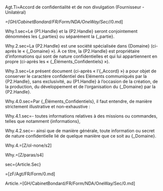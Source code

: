 Agt.Ti=Accord de confidentialité et de non divulgation (Fournisseur - Unilatéral)

_=[GH/CabinetBondard/FR/Form/NDA/OneWay/Sec/_/0.md]

Why.1.sec=Le {P1.Handle} et la {P2.Handle} seront conjointement dénommées les {_parties} ou séparément la {_partie}.

Why.2.sec=La {P2.Handle} est une société spécialisée dans {Domaine} (ci-après le « {_Domaine} »). A ce titre, la {P2.Handle} est propriétaire d’informations qui sont de nature confidentielles et qui lui appartiennent en propre (ci-après les « {_Éléments_Confidentiels} »).

Why.3.sec=Le présent document (ci-après « l’{_Accord} ») a pour objet de conserver le caractère confidentiel des Eléments communiqués par la {P2.Handle}, sans exclusivité, au {P1.Handle} à l’occasion de la création, de la production, du développement et de l‘organisation du {_Domaine} par la {P2.Handle}.

Why.4.0.sec=Par {_Éléments_Confidentiels}, il faut entendre, de manière strictement illustrative et non-exhaustive : 

Why.4.1.sec=- toutes informations relatives à des missions ou commandes, telles que notamment {informations}, 

Why.4.2.sec=- ainsi que de manière générale, toute information ou secret de nature confidentielle lié de quelque manière que ce soit au {_Domaine}.

Why.4.=[Z/ol-none/s2]

Why.=[Z/paras/s4]

sec={Article.Sec}

=[zF/Agt/FR/Form/0.md]

Article.=[GH/CabinetBondard/FR/Form/NDA/OneWay/Sec/0.md]  